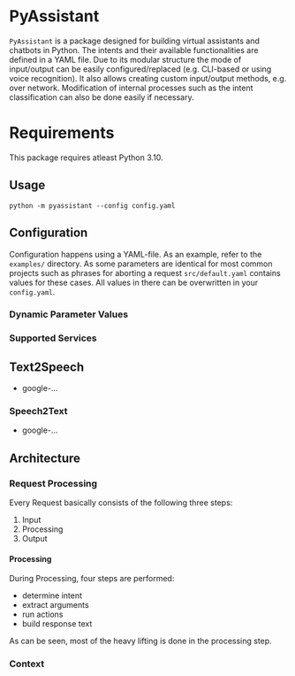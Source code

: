 # PyAssistant

`PyAssistant` is a package designed for building virtual assistants and chatbots in Python. The intents and their available functionalities are defined in a YAML file. Due to its modular structure the mode of input/output can be easily configured/replaced (e.g. CLI-based or using voice recognition). It also allows creating custom input/output methods, e.g. over network. Modification of internal processes such as the intent classification can also be done easily if necessary.

# Requirements

This package requires atleast Python 3.10.

## Usage

```cli
python -m pyassistant --config config.yaml
```

## Configuration

Configuration happens using a YAML-file. As an example, refer to the `examples/` directory. As some parameters are identical for most common projects such as phrases for aborting a request `src/default.yaml` contains values for these cases. All values in there can be overwritten in your `config.yaml`.

### Dynamic Parameter Values

### Supported Services

## Text2Speech
- google-...

### Speech2Text
- google-...

## Architecture

### Request Processing
Every Request basically consists of the following three steps:
1. Input
1. Processing
1. Output

#### Processing
During Processing, four steps are performed:
- determine intent
- extract arguments
- run actions
- build response text

As can be seen, most of the heavy lifting is done in the processing step.

### Context
